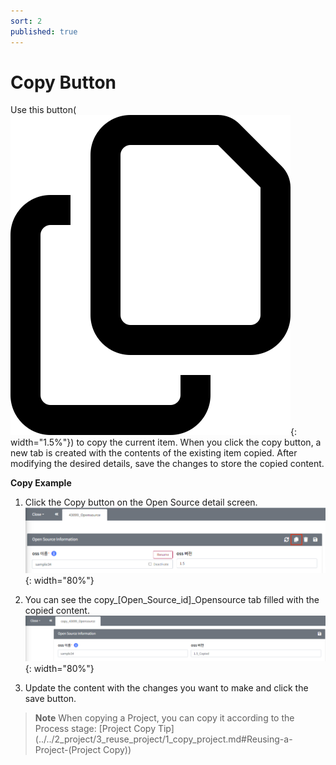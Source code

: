 ```yaml
---
sort: 2
published: true
---
```


# Copy Button

Use this button(![CopyIcon](../../images/common/information_view_button/copy-regular.png){: width="1.5%"})
to copy the current item. When you click the copy button,
a new tab is created with the contents of the existing item copied. 
After modifying the desired details, save the changes to store the copied content.

**Copy Example**

1. Click the Copy button on the Open Source detail screen.
   ![ExampleCopyOSS](../../images/common/information_view_button/ex_copy_oss.png){: width="80%"}

2. You can see the copy_[Open_Source_id]_Opensource tab filled with the copied content.
   ![ExampleCopyOSSPage](../../images/common/information_view_button/ex_copy_oss_page.png){: width="80%"}

3. Update the content with the changes you want to make and click the save button.

> **Note**
> When copying a Project, you can copy it according to the Process stage:
  [Project Copy Tip](../../2_project/3_reuse_project/1_copy_project.md#Reusing-a-Project-(Project Copy))